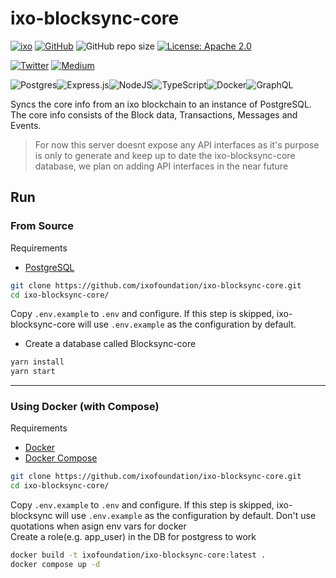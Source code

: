 # ixo-blocksync-core

[![ixo](https://img.shields.io/badge/ixo-project-blue)](https://ixo.foundation)
[![GitHub](https://img.shields.io/github/stars/ixofoundation/jambo?style=social)](https://github.com/ixofoundation/ixo-blocksync-core)
![GitHub repo size](https://img.shields.io/github/repo-size/ixofoundation/ixo-blocksync-core)
[![License: Apache 2.0](https://img.shields.io/badge/License-Apache%202.0-blue.svg)](https://github.com/ixofoundation/jambo/blob/main/LICENSE)

[![Twitter](https://img.shields.io/twitter/follow/ixo_impact?style=social)](https://twitter.com/ixoworld)
[![Medium](https://img.shields.io/badge/Medium-ixo-green)](https://ixoworld.medium.com/)

![Postgres](https://img.shields.io/badge/postgres-%23316192.svg?style=for-the-badge&logo=postgresql&logoColor=white)![Express.js](https://img.shields.io/badge/express.js-%23404d59.svg?style=for-the-badge&logo=express&logoColor=%2361DAFB)![NodeJS](https://img.shields.io/badge/node.js-6DA55F?style=for-the-badge&logo=node.js&logoColor=white)![TypeScript](https://img.shields.io/badge/typescript-%23007ACC.svg?style=for-the-badge&logo=typescript&logoColor=white)![Docker](https://img.shields.io/badge/docker-%230db7ed.svg?style=for-the-badge&logo=docker&logoColor=white)![GraphQL](https://img.shields.io/badge/-GraphQL-E10098?style=for-the-badge&logo=graphql&logoColor=white)

Syncs the core info from an ixo blockchain to an instance of PostgreSQL. The core info consists of the Block data, Transactions, Messages and Events.

> For now this server doesnt expose any API interfaces as it's purpose is only to generate and keep up to date the ixo-blocksync-core database, we plan on adding API interfaces in the near future

## Run

### From Source

Requirements

- [PostgreSQL](https://www.postgresql.org/download/)

```bash
git clone https://github.com/ixofoundation/ixo-blocksync-core.git
cd ixo-blocksync-core/
```

Copy `.env.example` to `.env` and configure. If this step is skipped, ixo-blocksync-core will use `.env.example` as the configuration by default.

- Create a database called Blocksync-core

```bash
yarn install
yarn start
```

---

### Using Docker (with Compose)

Requirements

- [Docker](https://docs.docker.com/engine/install/)
- [Docker Compose](https://docs.docker.com/compose/install/)

```bash
git clone https://github.com/ixofoundation/ixo-blocksync-core.git
cd ixo-blocksync-core/
```

Copy `.env.example` to `.env` and configure. If this step is skipped, ixo-blocksync will use `.env.example` as the configuration by default.
Don't use quotations when asign env vars for docker  
Create a role(e.g. app_user) in the DB for postgress to work

```bash
docker build -t ixofoundation/ixo-blocksync-core:latest .
docker compose up -d
```
